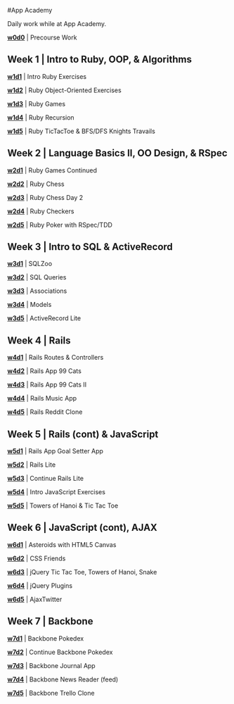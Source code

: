 #App Academy

Daily work while at App Academy.

**[w0d0]()** | Precourse Work

## Week 1 | Intro to Ruby, OOP, & Algorithms

**[w1d1]()** | Intro Ruby Exercises

**[w1d2]()** | Ruby Object-Oriented Exercises

**[w1d3]()** | Ruby Games

**[w1d4]()** | Ruby Recursion

**[w1d5]()** | Ruby TicTacToe & BFS/DFS Knights Travails

## Week 2 | Language Basics II, OO Design, & RSpec

**[w2d1]()** | Ruby Games Continued

**[w2d2]()** | Ruby Chess

**[w2d3]()** | Ruby Chess Day 2

**[w2d4]()** | Ruby Checkers

**[w2d5]()** | Ruby Poker with RSpec/TDD

## Week 3 | Intro to SQL & ActiveRecord

**[w3d1]()** | SQLZoo

**[w3d2]()** | SQL Queries

**[w3d3]()** | Associations

**[w3d4]()** | Models

**[w3d5]()** | ActiveRecord Lite

## Week 4 | Rails

**[w4d1]()** | Rails Routes & Controllers

**[w4d2]()** | Rails App 99 Cats

**[w4d3]()** | Rails App 99 Cats II

**[w4d4]()** | Rails Music App

**[w4d5]()** | Rails Reddit Clone

## Week 5 | Rails (cont) & JavaScript

**[w5d1]()** | Rails App Goal Setter App

**[w5d2]()** | Rails Lite

**[w5d3]()** | Continue Rails Lite

**[w5d4]()** | Intro JavaScript Exercises

**[w5d5]()** | Towers of Hanoi & Tic Tac Toe

## Week 6 | JavaScript (cont), AJAX

**[w6d1]()** | Asteroids with HTML5 Canvas

**[w6d2]()** | CSS Friends

**[w6d3]()** | jQuery Tic Tac Toe, Towers of Hanoi, Snake

**[w6d4]()** | jQuery Plugins

**[w6d5]()** | AjaxTwitter

## Week 7 | Backbone

**[w7d1]()** | Backbone Pokedex

**[w7d2]()** | Continue Backbone Pokedex

**[w7d3]()** | Backbone Journal App

**[w7d4]()** | Backbone News Reader (feed)

**[w7d5]()** | Backbone Trello Clone
